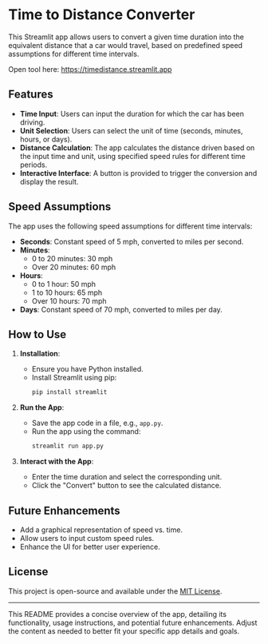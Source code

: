# Time to Distance Converter

This Streamlit app allows users to convert a given time duration into the equivalent distance that a car would travel, based on predefined speed assumptions for different time intervals.

Open tool here: https://timedistance.streamlit.app

## Features

- **Time Input**: Users can input the duration for which the car has been driving.
- **Unit Selection**: Users can select the unit of time (seconds, minutes, hours, or days).
- **Distance Calculation**: The app calculates the distance driven based on the input time and unit, using specified speed rules for different time periods.
- **Interactive Interface**: A button is provided to trigger the conversion and display the result.

## Speed Assumptions

The app uses the following speed assumptions for different time intervals:

- **Seconds**: Constant speed of 5 mph, converted to miles per second.
- **Minutes**:
  - 0 to 20 minutes: 30 mph
  - Over 20 minutes: 60 mph
- **Hours**:
  - 0 to 1 hour: 50 mph
  - 1 to 10 hours: 65 mph
  - Over 10 hours: 70 mph
- **Days**: Constant speed of 70 mph, converted to miles per day.

## How to Use

1. **Installation**:

   - Ensure you have Python installed.
   - Install Streamlit using pip:
     ```bash
     pip install streamlit
     ```

2. **Run the App**:

   - Save the app code in a file, e.g., `app.py`.
   - Run the app using the command:
     ```bash
     streamlit run app.py
     ```

3. **Interact with the App**:
   - Enter the time duration and select the corresponding unit.
   - Click the "Convert" button to see the calculated distance.

## Future Enhancements

- Add a graphical representation of speed vs. time.
- Allow users to input custom speed rules.
- Enhance the UI for better user experience.

## License

This project is open-source and available under the [MIT License](LICENSE).

---

This README provides a concise overview of the app, detailing its functionality, usage instructions, and potential future enhancements. Adjust the content as needed to better fit your specific app details and goals.
